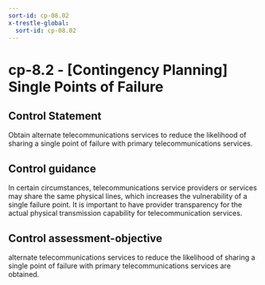 ```yaml
---
sort-id: cp-08.02
x-trestle-global:
  sort-id: cp-08.02
---
```


# cp-8.2 - \[Contingency Planning\] Single Points of Failure

## Control Statement

Obtain alternate telecommunications services to reduce the likelihood of sharing a single point of failure with primary telecommunications services.

## Control guidance

In certain circumstances, telecommunications service providers or services may share the same physical lines, which increases the vulnerability of a single failure point. It is important to have provider transparency for the actual physical transmission capability for telecommunication services.

## Control assessment-objective

alternate telecommunications services to reduce the likelihood of sharing a single point of failure with primary telecommunications services are obtained.
